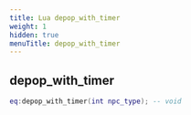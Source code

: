 ```yaml
---
title: Lua depop_with_timer
weight: 1
hidden: true
menuTitle: depop_with_timer
---
```

## depop_with_timer
```lua
eq:depop_with_timer(int npc_type); -- void
```